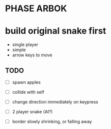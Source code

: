 PHASE ARBOK
===========

# build original snake first
- single player
- simple
- arrow keys to move

## TODO
- [ ] spawn apples
- [ ] collide with self
- [ ] change direction immediately on keypress
- [ ] 2 player snake (AI?)
- [ ] border slowly shrinking, or falling away

